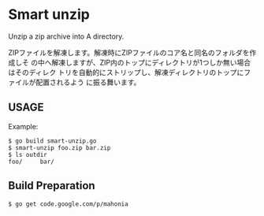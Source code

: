 # Smart unzip

Unzip a zip archive into A directory.

ZIPファイルを解凍します。解凍時にZIPファイルのコア名と同名のフォルダを作成しそ
の中へ解凍しますが、ZIP内のトップにディレクトリが1つしか無い場合はそのディレク
トリを自動的にストリップし、解凍ディレクトリのトップにファイルが配置されるよう
に振る舞います。

## USAGE

Example:

    $ go build smart-unzip.go
    $ smart-unzip foo.zip bar.zip
    $ ls outdir
    foo/     bar/

## Build Preparation

    $ go get code.google.com/p/mahonia
